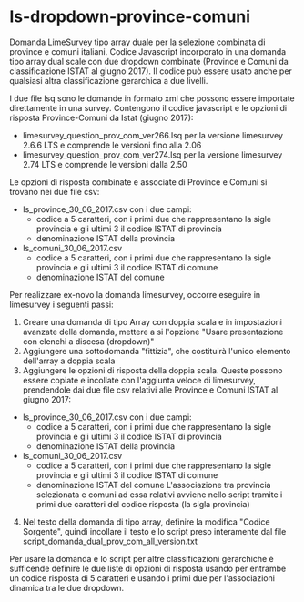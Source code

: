# ls-dropdown-province-comuni

Domanda LimeSurvey tipo array duale per la selezione combinata di province e comuni italiani. Codice Javascript incorporato in una domanda tipo array dual scale con due dropdown combinate (Province e Comuni da classificazione ISTAT al giugno 2017). Il codice può essere usato anche per qualsiasi altra classificazione gerarchica a due livelli.

I due file lsq sono le domande in formato xml che possono essere importate direttamente in una survey. Contengono il codice javascript e le opzioni di risposta Province-Comuni da Istat (giugno 2017):
- limesurvey_question_prov_com_ver266.lsq per la versione limesurvey 2.6.6 LTS e comprende le versioni fino alla 2.06
- limesurvey_question_prov_com_ver274.lsq per la versione limesurvey 2.74 LTS e comprende le versioni dalla 2.50

Le opzioni di risposta combinate e associate di Province e Comuni si trovano nei due file csv:
- ls_province_30_06_2017.csv con i due campi:
	- codice a 5 caratteri, con i primi due che rappresentano la sigle provincia e gli ultimi 3 il codice ISTAT di provincia
	- denominazione ISTAT della provincia
- ls_comuni_30_06_2017.csv
	- codice a 5 caratteri, con i primi due che rappresentano la sigle provincia e gli ultimi 3 il codice ISTAT di comune
	- denominazione ISTAT del comune

Per realizzare ex-novo la domanda limesurvey, occorre eseguire in limesurvey i seguenti passi:
1) Creare una domanda di tipo Array con doppia scala e in impostazioni avanzate della domanda, mettere a si l'opzione "Usare presentazione con elenchi a discesa (dropdown)"
2) Aggiungere una sottodomanda "fittizia", che costituirà l'unico elemento dell'array a doppia scala
3) Aggiungere le opzioni di risposta della doppia scala. Queste possono essere copiate e incollate con l'aggiunta veloce di limesurvey, prendendole dai due file csv relativi alle Province e Comuni ISTAT al giugno 2017:
- ls_province_30_06_2017.csv con i due campi:
	- codice a 5 caratteri, con i primi due che rappresentano la sigle provincia e gli ultimi 3 il codice ISTAT di provincia
	- denominazione ISTAT della provincia
- ls_comuni_30_06_2017.csv
	- codice a 5 caratteri, con i primi due che rappresentano la sigle provincia e gli ultimi 3 il codice ISTAT di comune
	- denominazione ISTAT del comune
L'associazione tra provincia selezionata e comuni ad essa relativi avviene nello script tramite i primi due caratteri del codice risposta (la sigla provincia)	
4) Nel testo della domanda di tipo array, definire la modifica "Codice Sorgente", quindi incollare il testo e lo script preso interamente dal file script_domanda_dual_prov_com_all_version.txt

Per usare la domanda e lo script per altre classificazioni gerarchiche è sufficende definire le due liste di opzioni di risposta usando per entrambe un codice risposta di 5 caratteri e usando i primi due per l'associazioni dinamica tra le due dropdown.
